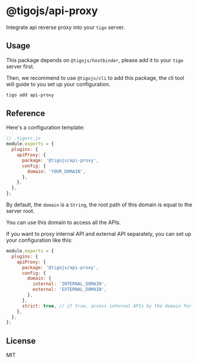 # @tigojs/api-proxy

Integrate api reverse proxy into your `tigo` server.

## Usage

This package depends on `@tigojs/hostbinder`, please add it to your `tigo` server first.

Then, we recommend to use `@tigojs/cli` to add this package, the cli tool will guide to you set up your configuration.

```bash
tigo add api-proxy
```

## Reference

Here's a configuration template:

```javascript
// .tigorc.js
module.exports = {
  plugins: {
    apiProxy: {
      package: '@tigojs/api-proxy',
      config: {
        domain: 'YOUR_DOMAIN',
      },
    },
  },
};
```

By default, the `domain` is a `String`, the root path of this domain is equal to the server root.

You can use this domain to access all the APIs.

If you want to proxy internal API and external API separately, you can set up your configuration like this:

```javascript
module.exports = {
  plugins: {
    apiProxy: {
      package: '@tigojs/api-proxy',
      config: {
        domain: {
          internal: 'INTERNAL_DOMAIN',
          external: 'EXTERNAL_DOMAIN',
        },
      },
      strict: true, // if true, access internal APIs by the domain for external APIs will be blocked
    },
  },
};
```

## License

MIT
